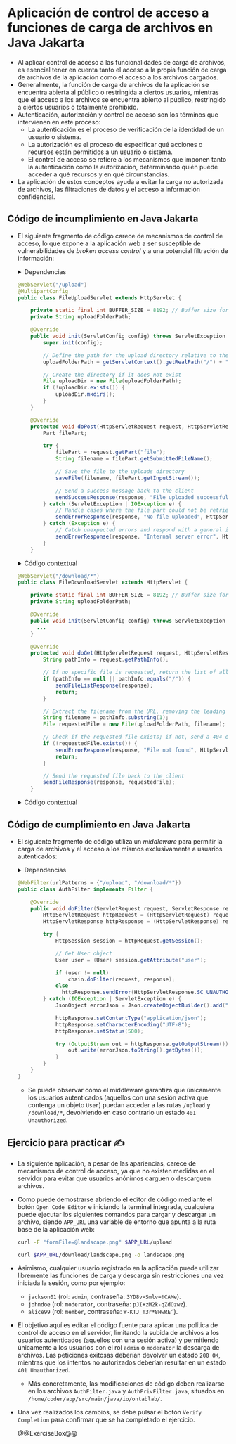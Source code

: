 # Aplicación de control de acceso a funciones de carga de archivos en Java Jakarta

* Al aplicar control de acceso a las funcionalidades de carga de archivos, es esencial tener en cuenta tanto el acceso a la propia función de carga de archivos de la aplicación como el acceso a los archivos cargados.
* Generalmente, la función de carga de archivos de la aplicación se encuentra abierta al público o restringida a ciertos usuarios, mientras que el acceso a los archivos se encuentra abierto al público, restringido a ciertos usuarios o totalmente prohibido.
* Autenticación, autorización y control de acceso son los términos que intervienen en este proceso:
  * La autenticación es el proceso de verificación de la identidad de un usuario o sistema.
  * La autorización es el proceso de especificar qué acciones o recursos están permitidos a un usuario o sistema.
  * El control de acceso se refiere a los mecanismos que imponen tanto la autenticación como la autorización, determinando quién puede acceder a qué recursos y en qué circunstancias.
* La aplicación de estos conceptos ayuda a evitar la carga no autorizada de archivos, las filtraciones de datos y el acceso a información confidencial.

## Código de incumplimiento en Java Jakarta

* El siguiente fragmento de código carece de mecanismos de control de acceso, lo que expone a la aplicación web a ser susceptible de vulnerabilidades de *broken access control* y a una potencial filtración de información:

  <details>
    <summary>Dependencias</summary>

    ```java
    import jakarta.json.Json;
    import jakarta.json.JsonArray;
    import jakarta.json.JsonArrayBuilder;
    import jakarta.json.JsonObject;
    import jakarta.servlet.ServletConfig;
    import jakarta.servlet.ServletException;
    import jakarta.servlet.annotation.MultipartConfig;
    import jakarta.servlet.annotation.WebServlet;
    import jakarta.servlet.http.HttpServlet;
    import jakarta.servlet.http.HttpServletRequest;
    import jakarta.servlet.http.HttpServletResponse;
    import jakarta.servlet.http.Part;
    
    import java.io.File;
    import java.io.FileOutputStream;
    import java.io.IOException;
    import java.io.InputStream;
    import java.io.OutputStream;
    import java.util.Arrays;
    import java.util.Optional;
    ```

  </details>

  ```java
  @WebServlet("/upload")
  @MultipartConfig
  public class FileUploadServlet extends HttpServlet {
  
      private static final int BUFFER_SIZE = 8192; // Buffer size for reading file chunks
      private String uploadFolderPath;
  
      @Override
      public void init(ServletConfig config) throws ServletException {
          super.init(config);

          // Define the path for the upload directory relative to the web application's root
          uploadFolderPath = getServletContext().getRealPath("/") + "uploads";
  
          // Create the directory if it does not exist
          File uploadDir = new File(uploadFolderPath);
          if (!uploadDir.exists()) {
              uploadDir.mkdirs();
          }
      }
  
      @Override
      protected void doPost(HttpServletRequest request, HttpServletResponse response) throws IOException {
          Part filePart;

          try {
              filePart = request.getPart("file");
              String filename = filePart.getSubmittedFileName();
  
              // Save the file to the uploads directory
              saveFile(filename, filePart.getInputStream());
  
              // Send a success message back to the client
              sendSuccessResponse(response, "File uploaded successfully");
          } catch (ServletException | IOException e) {
              // Handle cases where the file part could not be retrieved
              sendErrorResponse(response, "No file uploaded", HttpServletResponse.SC_BAD_REQUEST);
          } catch (Exception e) {
              // Catch unexpected errors and respond with a general internal server error
              sendErrorResponse(response, "Internal server error", HttpServletResponse.SC_INTERNAL_SERVER_ERROR);
          }
      }
  ```
  
  <details>
    <summary>Código contextual</summary>

    ```java
        private void saveFile(String filename, InputStream fileContent) throws IOException {
            File file = new File(uploadFolderPath, filename);
    
            // Use try-with-resources to automatically close the FileOutputStream
            try (FileOutputStream fos = new FileOutputStream(file)) {
                byte[] buffer = new byte[BUFFER_SIZE];
                int bytesRead;
    
                // Read the file content in chunks to efficiently handle larger files
                while ((bytesRead = fileContent.read(buffer)) != -1) {
                    fos.write(buffer, 0, bytesRead);
                }
            }
        }

        private void sendSuccessResponse(HttpServletResponse response, String message) throws IOException {
            // Prepare a plain text response to indicate successful file upload
            response.setContentType("text/plain");
            response.setCharacterEncoding("UTF-8");
            response.setStatus(HttpServletResponse.SC_OK);

            try (var out = response.getOutputStream()) {
                out.println(message);
            }
        }
    
        private void sendErrorResponse(HttpServletResponse response, String message, int statusCode) throws IOException {
            // Create a JSON object to send back a structured error response
            JsonObject errorResponse = Json.createObjectBuilder()
                    .add("message", message)
                    .build();
    
            response.setContentType("application/json");
            response.setCharacterEncoding("UTF-8");
            response.setStatus(statusCode);
    
            // Write the JSON error message to the response output
            try (var out = response.getOutputStream()) {
                out.println(errorResponse.toString());
            }
        }
    }
    ```

  </details>

  ```java
  @WebServlet("/download/*")
  public class FileDownloadServlet extends HttpServlet {
  
      private static final int BUFFER_SIZE = 8192; // Buffer size for file reading
      private String uploadFolderPath;
  
      @Override
      public void init(ServletConfig config) throws ServletException {
        ...
      }

      @Override
      protected void doGet(HttpServletRequest request, HttpServletResponse response) throws IOException {
          String pathInfo = request.getPathInfo();
  
          // If no specific file is requested, return the list of all available files
          if (pathInfo == null || pathInfo.equals("/")) {
              sendFileListResponse(response);
              return;
          }
  
          // Extract the filename from the URL, removing the leading slash
          String filename = pathInfo.substring(1);
          File requestedFile = new File(uploadFolderPath, filename);
  
          // Check if the requested file exists; if not, send a 404 error response
          if (!requestedFile.exists()) {
              sendErrorResponse(response, "File not found", HttpServletResponse.SC_NOT_FOUND);
              return;
          }
  
          // Send the requested file back to the client
          sendFileResponse(response, requestedFile);
      }
  ```

  <details>
    <summary>Código contextual</summary>

    ```java
        private void sendFileListResponse(HttpServletResponse response) throws IOException {
            JsonArray fileListJson = getUploadedFilesJson();

            response.setContentType("application/json");
            response.setCharacterEncoding("UTF-8");
            response.setStatus(HttpServletResponse.SC_OK);
    
            // Use try-with-resources to ensure the OutputStream is properly closed
            try (OutputStream out = response.getOutputStream()) {
                out.write(fileListJson.toString().getBytes());
            }
        }
    
        private JsonArray getUploadedFilesJson() {
            // Retrieve the list of filenames from the uploads directory, or an empty list if none are found
            File uploadDir = new File(uploadFolderPath);
            String[] filenames = Optional.ofNullable(uploadDir.list()).orElse(new String[0]);
            return convertArrayToJson(filenames);
        }
    
        private JsonArray convertArrayToJson(String[] filenames) {
            // Stream through filenames to efficiently build a JSON array
            JsonArrayBuilder arrayBuilder = Json.createArrayBuilder();
            Arrays.stream(filenames).forEach(arrayBuilder::add);
            return arrayBuilder.build();
        }
    
        private void sendFileResponse(HttpServletResponse response, File file) throws IOException {
            // Determine the MIME type of the file to set the appropriate content type
            String mimeType = Optional.ofNullable(getServletContext().getMimeType(file.getAbsolutePath()))
                    .orElse("application/octet-stream");

            response.setContentType(mimeType);
            response.setContentLengthLong(file.length());
    
            // Use try-with-resources to ensure FileInputStream and OutputStream are closed properly
            try (FileInputStream inStream = new FileInputStream(file);
                OutputStream outStream = response.getOutputStream()) {
                byte[] buffer = new byte[BUFFER_SIZE];
                int bytesRead;
                
                // Read and write the file in chunks to handle large files efficiently
                while ((bytesRead = inStream.read(buffer)) != -1) {
                    outStream.write(buffer, 0, bytesRead);
                }
            }
        }
    }
    ```

  </details>

## Código de cumplimiento en Java Jakarta

* El siguiente fragmento de código utiliza un *middleware* para permitir la carga de archivos y el acceso a los mismos exclusivamente a usuarios autenticados:

  <details>
    <summary>Dependencias</summary>

    ```java
    import jakarta.json.Json;
    import jakarta.json.JsonObject;
    import jakarta.servlet.*;
    import jakarta.servlet.annotation.WebFilter;
    import jakarta.servlet.http.HttpServletRequest;
    import jakarta.servlet.http.HttpServletResponse;
    
    import java.io.IOException;
    import java.io.OutputStream;
    ```

  </details>

  ```java
  @WebFilter(urlPatterns = {"/upload", "/download/*"})
  public class AuthFilter implements Filter {
  
      @Override
      public void doFilter(ServletRequest request, ServletResponse response, FilterChain chain) throws IOException {
          HttpServletRequest httpRequest = (HttpServletRequest) request;
          HttpServletResponse httpResponse = (HttpServletResponse) response;

          try {
              HttpSession session = httpRequest.getSession();

              // Get User object
              User user = (User) session.getAttribute("user");

              if (user != null) 
                  chain.doFilter(request, response);
              else
                httpResponse.sendError(HttpServletResponse.SC_UNAUTHORIZED, "Unauthorized access");
          } catch (IOException | ServletException e) {
              JsonObject errorJson = Json.createObjectBuilder().add("message", "Something went wrong").build();

              httpResponse.setContentType("application/json");
              httpResponse.setCharacterEncoding("UTF-8");
              httpResponse.setStatus(500);

              try (OutputStream out = httpResponse.getOutputStream()) {
                  out.write(errorJson.toString().getBytes());
              }
          }
      }
  }
  ```

  * Se puede observar cómo el middleware garantiza que únicamente los usuarios autenticados (aquellos con una sesión activa que contenga un objeto `User`) puedan acceder a las rutas `/upload` y `/download/*`, devolviendo en caso contrario un estado `401 Unauthorized`.

## Ejercicio para practicar :writing_hand:

* La siguiente aplicación, a pesar de las apariencias, carece de mecanismos de control de acceso, ya que no existen medidas en el servidor para evitar que usuarios anónimos carguen o descarguen archivos.
* Como puede demostrarse abriendo el editor de código mediante el botón `Open Code Editor` e iniciando la terminal integrada, cualquiera puede ejecutar los siguientes comandos para cargar y descargar un archivo, siendo `APP_URL` una variable de entorno que apunta a la ruta base de la aplicación web:

  ```bash
  curl -F "formFile=@landscape.png" $APP_URL/upload
  ```

  ```bash
  curl $APP_URL/download/landscape.png -o landscape.png
  ```

* Asimismo, cualquier usuario registrado en la aplicación puede utilizar libremente las funciones de carga y descarga sin restricciones una vez iniciada la sesión, como por ejemplo:
  * `jackson01` (rol: `admin`, contraseña: `3YD8v=Smlv=!CAMe`).
  * `johndoe` (rol: `moderator`, contraseña: `pJI+zM2k-qZdOzwz`).
  * `alice99` (rol: `member`, contraseña: `W-KTJ_!3r*8HwRE^`).
* El objetivo aquí es editar el código fuente para aplicar una política de control de acceso en el servidor, limitando la subida de archivos a los usuarios autenticados (aquellos con una sesión activa) y permitiendo únicamente a los usuarios con el rol `admin` o `moderator` la descarga de archivos. Las peticiones exitosas deberían devolver un estado `200 OK`, mientras que los intentos no autorizados deberían resultar en un estado `401 Unauthorized`.
  * Más concretamente, las modificaciones de código deben realizarse en los archivos `AuthFilter.java` y `AuthPrivFilter.java`, situados en `/home/coder/app/src/main/java/io/ontablab/`.
* Una vez realizados los cambios, se debe pulsar el botón `Verify Completion` para confirmar que se ha completado el ejercicio.

  @@ExerciseBox@@
